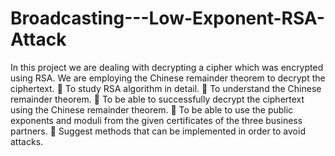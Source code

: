 Broadcasting---Low-Exponent-RSA-Attack
======================================

In this project we are dealing with decrypting a cipher which was encrypted using RSA. We are employing the Chinese remainder theorem to decrypt the ciphertext.  To study RSA algorithm in detail.  To understand the Chinese remainder theorem.  To be able to successfully decrypt the ciphertext using the Chinese remainder theorem.  To be able to use the public exponents and moduli from the given certificates of the three business partners.  Suggest methods that can be implemented in order to avoid attacks.
